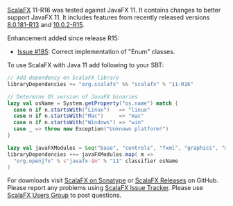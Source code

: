 [ScalaFX][1] 11-R16 was tested against JavaFX 11. It contains changes to better support JavaFX 11.
It includes features from recently released versions [8.0.181-R13][R13] and [10.0.2-R15][R15].

Enhancement added since release R15:
* [Issue #185][185]: Correct implementation of "Enum" classes.


To use ScalaFX with Java 11 add following to your SBT:

```scala
// Add dependency on ScalaFX library
libraryDependencies += "org.scalafx" %% "scalafx" % "11-R16"

// Determine OS version of JavaFX binaries
lazy val osName = System.getProperty("os.name") match {
  case n if n.startsWith("Linux")   => "linux"
  case n if n.startsWith("Mac")     => "mac"
  case n if n.startsWith("Windows") => "win"
  case _ => throw new Exception("Unknown platform!")
}

lazy val javaFXModules = Seq("base", "controls", "fxml", "graphics", "media", "swing", "web")
libraryDependencies ++= javaFXModules.map( m =>
  "org.openjfx" % s"javafx-$m" % "11" classifier osName
)
```

For downloads visit [ScalaFX on Sonatype][2] or [ScalaFX Releases][3] on GitHub. 
Please report any problems using [ScalaFX Issue Tracker][4]. 
Please use [ScalaFX Users Group][5] to post questions. 

[1]: http://scalafx.org
[2]: http://search.maven.org/#search&#124;ga&#124;1&#124;scalafx
[3]: https://github.com/scalafx/scalafx/releases
[4]: https://github.com/scalafx/scalafx/issues
[5]: https://groups.google.com/forum/#!forum/scalafx-users

[R13]: https://github.com/scalafx/scalafx/releases/tag/v8.0.181-R13
[R15]: https://github.com/scalafx/scalafx/releases/tag/v10.0.2-R15
[185]: https://github.com/scalafx/scalafx/issues/185
